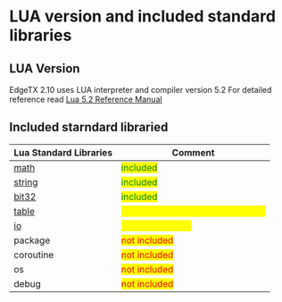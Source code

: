 # LUA version and included standard libraries

## LUA Version

EdgeTX 2.10 uses LUA interpreter and compiler version 5.2
For detailed reference read [Lua 5.2 Reference Manual](https://www.lua.org/manual/5.2/manual.html)&#x20;

## Included starndard libraried

| Lua Standard Libraries                                   | Comment                                                              |
| -------------------------------------------------------- | -------------------------------------------------------------------- |
| [math](https://www.lua.org/manual/5.2/manual.html#6.6)   | <mark style="color:green;">included</mark>                           |
| [string](https://www.lua.org/manual/5.2/manual.html#6.4) | <mark style="color:green;">included</mark>                           |
| [bit32](https://www.lua.org/manual/5.2/manual.html#6.7)  | <mark style="color:green;">included</mark>                           |
| [table](https://www.lua.org/manual/5.2/manual.html#6.5)  | <mark style="color:yellow;">included only on color LCD Radios</mark> |
| [io](io-library.md)                                      | <mark style="color:yellow;">included partialy</mark>                 |
| package                                                  | <mark style="color:red;">not included</mark>                         |
| coroutine                                                | <mark style="color:red;">not included</mark>                         |
| os                                                       | <mark style="color:red;">not included</mark>                         |
| debug                                                    | <mark style="color:red;">not included</mark>                         |

